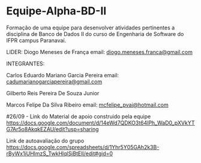 # Equipe-Alpha-BD-II
Formação de uma equipe para desenvolver atividades pertinentes a disciplina de Banco de Dados II do curso de Engenharia de Software do IFPR campus Paranavaí.

LIDER: Diogo Meneses de França
email: diogo.meneses.franca@gmail.com

INTEGRANTES: 

Carlos Eduardo Mariano Garcia Pereira
email: cadumarianogarciapereira@gmail.com

Gilberto Reis Pereira De Souza Junior

Marcos Felipe Da Silva Ribeiro
email: mcfelipe_pvai@hotmail.com

#26/09 - Link do Material de apoio construido pela equipe
https://docs.google.com/document/d/14eWd7QDKO3t64lPh_WaD0_pXVkYTG7Ar5o8AkqkEZAU/edit?usp=sharing

Link de autoavaliação do grupo
https://docs.google.com/spreadsheets/d/1Yhr5Y05GAh2k3B-rByWx1iUHlmzS_TwkHlqlSjBtElI/edit#gid=0
